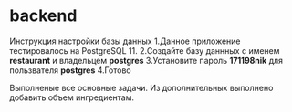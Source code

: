 # backend
Инструкция настройки базы данных
1.Данное приложение тестировалось на PostgreSQL 11.
2.Создайте базу даннных с именем <b>restaurant</b> и владельцем <b>postgres</b>
3.Установите пароль <b>171198nik</b> для пользвателя <b>postgres</b> 
4.Готово

Выполненые все основные задачи. Из дополнительных выполнено добавить объем ингредиентам.
